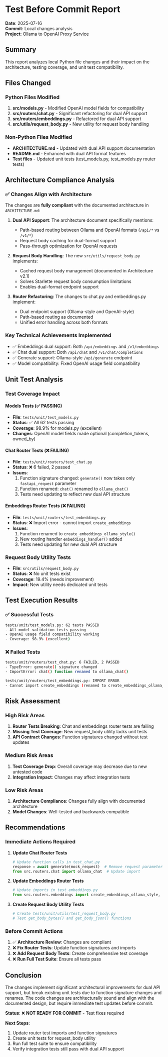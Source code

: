 # Test Before Commit Report

**Date**: 2025-07-16  
**Commit**: Local changes analysis  
**Project**: Ollama to OpenAI Proxy Service  

## Summary

This report analyzes local Python file changes and their impact on the architecture, testing coverage, and unit test compatibility.

## Files Changed

### Python Files Modified
1. **src/models.py** - Modified OpenAI model fields for compatibility
2. **src/routers/chat.py** - Significant refactoring for dual API support
3. **src/routers/embeddings.py** - Refactored for dual API support
4. **src/utils/request_body.py** - New utility for request body handling

### Non-Python Files Modified
- **ARCHITECTURE.md** - Updated with dual API support documentation
- **README.md** - Enhanced with dual API format features
- **Test files** - Updated unit tests (test_models.py, test_models.py router tests)

## Architecture Compliance Analysis

### ✅ **Changes Align with Architecture**

The changes are **fully compliant** with the documented architecture in `ARCHITECTURE.md`:

1. **Dual API Support**: The architecture document specifically mentions:
   - Path-based routing between Ollama and OpenAI formats (`/api/*` vs `/v1/*`)
   - Request body caching for dual-format support
   - Pass-through optimization for OpenAI requests

2. **Request Body Handling**: The new `src/utils/request_body.py` implements:
   - Cached request body management (documented in Architecture v2.1)
   - Solves Starlette request body consumption limitations
   - Enables dual-format endpoint support

3. **Router Refactoring**: The changes to chat.py and embeddings.py implement:
   - Dual endpoint support (Ollama-style and OpenAI-style)
   - Path-based routing as documented
   - Unified error handling across both formats

### **Key Technical Achievements Implemented**
- ✅ Embeddings dual support: Both `/api/embeddings` and `/v1/embeddings`
- ✅ Chat dual support: Both `/api/chat` and `/v1/chat/completions`
- ✅ Generate support: Ollama-style `/api/generate` endpoint
- ✅ Model compatibility: Fixed OpenAI usage field compatibility

## Unit Test Analysis

### **Test Coverage Impact**

#### Models Tests (✅ PASSING)
- **File**: `tests/unit/test_models.py`
- **Status**: ✅ All 62 tests passing
- **Coverage**: 98.9% for models.py (excellent)
- **Changes**: OpenAI model fields made optional (completion_tokens, owned_by)

#### Chat Router Tests (❌ FAILING)
- **File**: `tests/unit/routers/test_chat.py`
- **Status**: ❌ 6 failed, 2 passed
- **Issues**:
  1. Function signature changed: `generate()` now takes only `fastapi_request` parameter
  2. Function renamed: `chat()` renamed to `ollama_chat()`
  3. Tests need updating to reflect new dual API structure

#### Embeddings Router Tests (❌ FAILING)
- **File**: `tests/unit/routers/test_embeddings.py`
- **Status**: ❌ Import error - cannot import `create_embeddings`
- **Issues**: 
  1. Function renamed to `create_embeddings_ollama_style()`
  2. New routing handler `embeddings_handler()` added
  3. Tests need updating for new dual API structure

### **Request Body Utility Tests**
- **File**: `src/utils/request_body.py`
- **Status**: ❌ No unit tests exist
- **Coverage**: 19.4% (needs improvement)
- **Impact**: New utility needs dedicated unit tests

## Test Execution Results

### ✅ **Successful Tests**
```bash
tests/unit/test_models.py: 62 tests PASSED
- All model validation tests passing
- OpenAI usage field compatibility working
- Coverage: 98.9% (excellent)
```

### ❌ **Failed Tests**
```bash
tests/unit/routers/test_chat.py: 6 FAILED, 2 PASSED
- TypeError: generate() signature changed
- ImportError: chat() function renamed to ollama_chat()

tests/unit/routers/test_embeddings.py: IMPORT ERROR
- Cannot import create_embeddings (renamed to create_embeddings_ollama_style)
```

## Risk Assessment

### **High Risk Areas**
1. **Router Tests Breaking**: Chat and embeddings router tests are failing
2. **Missing Test Coverage**: New request_body utility lacks unit tests
3. **API Contract Changes**: Function signatures changed without test updates

### **Medium Risk Areas**
1. **Test Coverage Drop**: Overall coverage may decrease due to new untested code
2. **Integration Impact**: Changes may affect integration tests

### **Low Risk Areas**
1. **Architecture Compliance**: Changes fully align with documented architecture
2. **Model Changes**: Well-tested and backwards compatible

## Recommendations

### **Immediate Actions Required**

1. **Update Chat Router Tests**
   ```python
   # Update function calls in test_chat.py
   response = await generate(mock_request)  # Remove request parameter
   from src.routers.chat import ollama_chat  # Update import
   ```

2. **Update Embeddings Router Tests**
   ```python
   # Update imports in test_embeddings.py
   from src.routers.embeddings import create_embeddings_ollama_style, embeddings_handler
   ```

3. **Create Request Body Utility Tests**
   ```python
   # Create tests/unit/utils/test_request_body.py
   # Test get_body_bytes() and get_body_json() functions
   ```

### **Before Commit Actions**

1. ✅ **Architecture Review**: Changes are compliant
2. ❌ **Fix Router Tests**: Update function signatures and imports
3. ❌ **Add Request Body Tests**: Create comprehensive test coverage
4. ❌ **Run Full Test Suite**: Ensure all tests pass

## Conclusion

The changes implement significant architectural improvements for dual API support, but break existing unit tests due to function signature changes and renames. The code changes are architecturally sound and align with the documented design, but require immediate test updates before commit.

**Status**: ❌ **NOT READY FOR COMMIT** - Test fixes required

**Next Steps**: 
1. Update router test imports and function signatures
2. Create unit tests for request_body utility
3. Run full test suite to ensure compatibility
4. Verify integration tests still pass with dual API support